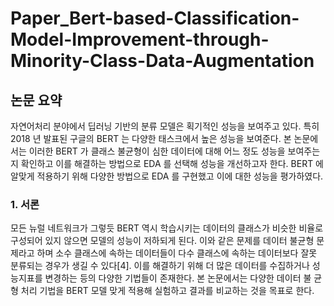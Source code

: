 # Paper_Bert-based-Classification-Model-Improvement-through-Minority-Class-Data-Augmentation

## 논문 요약
자연어처리 분야에서 딥러닝 기반의 분류 모델은 획기적인 성능을 보여주고 있다. 특히 2018 년
발표된 구글의 BERT 는 다양한 태스크에서 높은 성능을 보여준다. 본 논문에서는 이러한
BERT 가 클래스 불균형이 심한 데이터에 대해 어느 정도 성능을 보여주는지 확인하고 이를
해결하는 방법으로 EDA 를 선택해 성능을 개선하고자 한다. BERT 에 알맞게 적용하기 위해
다양한 방법으로 EDA 를 구현했고 이에 대한 성능을 평가하였다. 

### 1. 서론 
모든 뉴럴 네트워크가 그렇듯 BERT 역시 학습시키는 데이터의 클래스가 비슷한 비율로
구성되어 있지 않으면 모델의 성능이 저하되게 된다. 이와 같은 문제를 데이터 불균형 
문제라고 하며 소수 클래스에 속하는 데이터들이 다수 클래스에 속하는 데이터보다 잘못
분류되는 경우가 생길 수 있다[4]. 이를 해결하기 위해 더 많은 데이터를 수집하거나
성능지표를 변경하는 등의 다양한 기법들이 존재한다. 본 논문에서는 다양한 데이터 불
균형 처리 기법을 BERT 모델 맞게 적용해 실험하고 결과를 비교하는 것을 목표로 한다.
